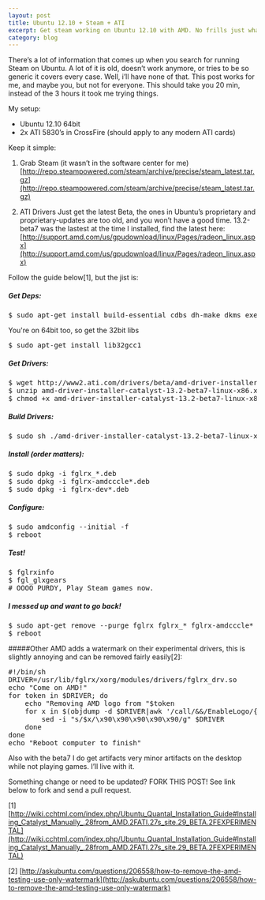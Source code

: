 ```yaml
---
layout: post
title: Ubuntu 12.10 + Steam + ATI
excerpt: Get steam working on Ubuntu 12.10 with AMD. No frills just what to do.
category: blog
---
```


There’s a lot of information that comes up when you search for running Steam on Ubuntu. A lot of it is old, doesn’t work anymore, or tries to be so generic it covers every case. Well, i’ll have none of that. This post works for me, and maybe you, but not for everyone. This should take you 20 min, instead of the 3 hours it took me trying things.

My setup:
* Ubuntu 12.10 64bit
* 2x ATI 5830’s in CrossFire (should apply to any modern ATI cards)

Keep it simple:

1. Grab Steam (it wasn’t in the software center for me) [http://repo.steampowered.com/steam/archive/precise/steam_latest.tar.gz](http://repo.steampowered.com/steam/archive/precise/steam_latest.tar.gz)

2. ATI Drivers
Just get the latest Beta, the ones in Ubuntu’s proprietary and proprietary-updates are too old, and you won’t have a good time. 13.2-beta7 was the lastest at the time I installed, find the latest here: 
[http://support.amd.com/us/gpudownload/linux/Pages/radeon_linux.aspx](http://support.amd.com/us/gpudownload/linux/Pages/radeon_linux.aspx)

Follow the guide below\[1\], but the jist is:
##### Get Deps: 
<pre>
$ sudo apt-get install build-essential cdbs dh-make dkms execstack dh-modaliases linux-headers-generic fakeroot
</pre>

You're on 64bit too, so get the 32bit libs
<pre>$ sudo apt-get install lib32gcc1
</pre>


##### Get Drivers:
<pre>
$ wget http://www2.ati.com/drivers/beta/amd-driver-installer-catalyst-13.2-beta7-linux-x86.x86_64.zip
$ unzip amd-driver-installer-catalyst-13.2-beta7-linux-x86.x86_64.zip
$ chmod +x amd-driver-installer-catalyst-13.2-beta7-linux-x86.x86_64.run
</pre>


##### Build Drivers:
<pre>
$ sudo sh ./amd-driver-installer-catalyst-13.2-beta7-linux-x86.x86_64.run --buildpkg Ubuntu/quantal
</pre>


##### Install (order matters):
<pre>
$ sudo dpkg -i fglrx_*.deb
$ sudo dpkg -i fglrx-amdcccle*.deb 
$ sudo dpkg -i fglrx-dev*.deb
</pre>


##### Configure:
<pre>
$ sudo amdconfig --initial -f
$ reboot
</pre>


##### Test!
<pre>
$ fglrxinfo
$ fgl_glxgears
# OOOO PURDY, Play Steam games now.
</pre>


##### I messed up and want to go back!
<pre>
$ sudo apt-get remove --purge fglrx fglrx_* fglrx-amdcccle* fglrx-dev*
$ reboot
</pre>

#####Other
AMD adds a watermark on their experimental drivers, this is slightly annoying and can be removed fairly easily\[2\]:

<pre>
#!/bin/sh
DRIVER=/usr/lib/fglrx/xorg/modules/drivers/fglrx_drv.so
echo "Come on AMD!"
for token in $DRIVER; do
    echo "Removing AMD logo from "$token
    for x in $(objdump -d $DRIVER|awk '/call/&&/EnableLogo/{print "\\x"$2"\\x"$3"\\x"$4"\\x"$5"\\x"$6}'); do
        sed -i "s/$x/\x90\x90\x90\x90\x90/g" $DRIVER
    done
done
echo "Reboot computer to finish"
</pre>

Also with the beta7 I do get artifacts very minor artifacts on the desktop while not playing games. I’ll live with it.

Something change or need to be updated? FORK THIS POST! See link below to fork and send a pull request.

\[1\] [http://wiki.cchtml.com/index.php/Ubuntu_Quantal_Installation_Guide#Installing_Catalyst_Manually_.28from_AMD.2FATI.27s_site.29_BETA.2FEXPERIMENTAL](http://wiki.cchtml.com/index.php/Ubuntu_Quantal_Installation_Guide#Installing_Catalyst_Manually_.28from_AMD.2FATI.27s_site.29_BETA.2FEXPERIMENTAL)

\[2\] [http://askubuntu.com/questions/206558/how-to-remove-the-amd-testing-use-only-watermark](http://askubuntu.com/questions/206558/how-to-remove-the-amd-testing-use-only-watermark)

